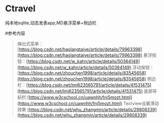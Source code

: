 # Ctravel
纯本地sqlite,动态发表app,MD悬浮菜单+侧边栏

#参考内容
> 弹出式菜单：[https://blog.csdn.net/haolangtaiye/article/details/79963398](https://blog.csdn.net/haolangtaiye/article/details/79963398)
> 悬浮按钮：[https://blog.csdn.net/w_kahn/article/details/50364149](https://blog.csdn.net/w_kahn/article/details/50364149)
> 浮动按钮：[https://blog.csdn.net/zhouchen1998/article/details/83545658](https://blog.csdn.net/zhouchen1998/article/details/83545658)
> 侧边栏：[https://blog.csdn.net/lmj623565791/article/details/41531475](https://blog.csdn.net/lmj623565791/article/details/41531475)
> 底部导航栏:[https://www.w3cschool.cn/uawnhh/fnj5mozt.html](https://www.w3cschool.cn/uawnhh/fnj5mozt.html)
> Textview设置滑动效果 [https://blog.csdn.net/whu_zhangmin/article/details/29808339](https://blog.csdn.net/whu_zhangmin/article/details/29808339)
